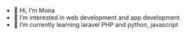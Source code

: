 - 👋 Hi, I’m Mona
- 👀 I’m interested in web development and app development
- 🌱 I’m currently learning laravel PHP and python, javascript

<!---
mhalahmadi/mhalahmadi is a ✨ special ✨ repository because its `README.md` (this file) appears on your GitHub profile.
You can click the Preview link to take a look at your changes.
--->
